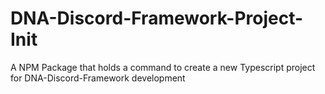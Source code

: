 # DNA-Discord-Framework-Project-Init
 A NPM Package that holds a command to create a new Typescript project for DNA-Discord-Framework development
